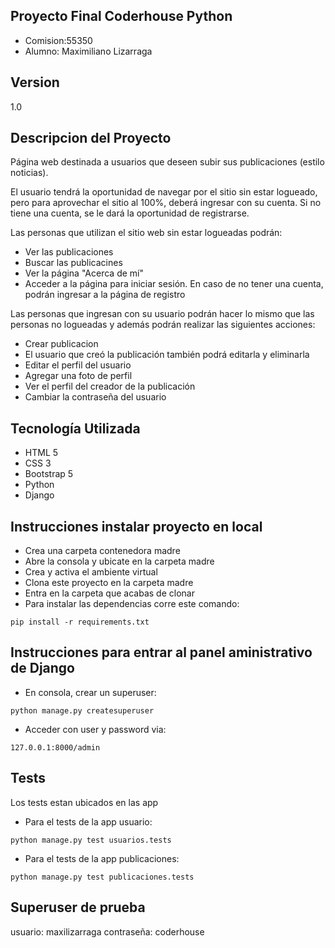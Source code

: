 ## Proyecto Final Coderhouse Python
+ Comision:55350
+ Alumno: Maximiliano Lizarraga

## Version
1.0

## Descripcion del Proyecto
Página web destinada a usuarios que deseen subir sus publicaciones (estilo noticias).

El usuario tendrá la oportunidad de navegar por el sitio sin estar logueado, pero para aprovechar el sitio al 100%, deberá ingresar con su cuenta. Si no tiene una cuenta, se le dará la oportunidad de registrarse.

Las personas que utilizan el sitio web sin estar logueadas podrán:
+ Ver las publicaciones
+ Buscar las publicacines
+ Ver la página "Acerca de mí"
+ Acceder a la página para iniciar sesión. En caso de no tener una cuenta, podrán ingresar a la página de registro

Las personas que ingresan con su usuario podrán hacer lo mismo que las personas no logueadas y además podrán realizar las siguientes acciones:
+ Crear publicacion
+ El usuario que creó la publicación también podrá editarla y eliminarla
+ Editar el perfil del usuario
+ Agregar una foto de perfil
+ Ver el perfil del creador de la publicación
+ Cambiar la contraseña del usuario

## Tecnología Utilizada
+ HTML 5
+ CSS 3
+ Bootstrap 5
+ Python 
+ Django

## Instrucciones instalar proyecto en local
+ Crea una carpeta contenedora madre
+ Abre la consola y ubicate en la carpeta madre
+ Crea y activa el ambiente virtual
+ Clona este proyecto en la carpeta madre
+ Entra en la carpeta que acabas de clonar
+ Para instalar las dependencias corre este comando:

```
pip install -r requirements.txt
```
## Instrucciones para entrar al panel aministrativo de Django
+ En consola, crear un superuser:
```
python manage.py createsuperuser
```
+ Acceder con user y password via:
```
127.0.0.1:8000/admin
```

## Tests
Los tests estan ubicados en las app
+ Para el tests de la app usuario:
```
python manage.py test usuarios.tests
```
+ Para el tests de la app publicaciones:
```
python manage.py test publicaciones.tests
```
## Superuser de prueba

usuario: maxilizarraga
contraseña: coderhouse
